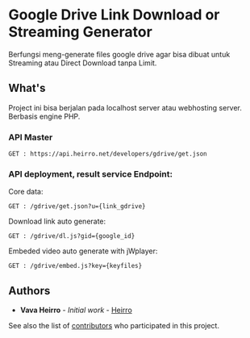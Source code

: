# Google Drive Link Download or Streaming Generator

Berfungsi meng-generate files google drive agar bisa dibuat untuk Streaming atau Direct Download tanpa Limit.

## What's

Project ini bisa berjalan pada localhost server atau webhosting server. Berbasis engine PHP.

### API Master
```
GET : https://api.heirro.net/developers/gdrive/get.json
```

### API deployment, result service Endpoint:

Core data:
```
GET : /gdrive/get.json?u={link_gdrive}
```

Download link auto generate:
```
GET : /gdrive/dl.js?gid={google_id}
```

Embeded video auto generate with jWplayer:
```
GET : /gdrive/embed.js?key={keyfiles}
```
## Authors

* **Vava Heirro** - *Initial work* - [Heirro](https://github.com/heirro)

See also the list of [contributors](https://github.com/your/project/contributors) who participated in this project.
